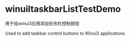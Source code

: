 # winuiItaskbarListTestDemo

用于给winui3应用添加任务栏控制按钮

Used to add taskbar control buttons to Winui3 applications

